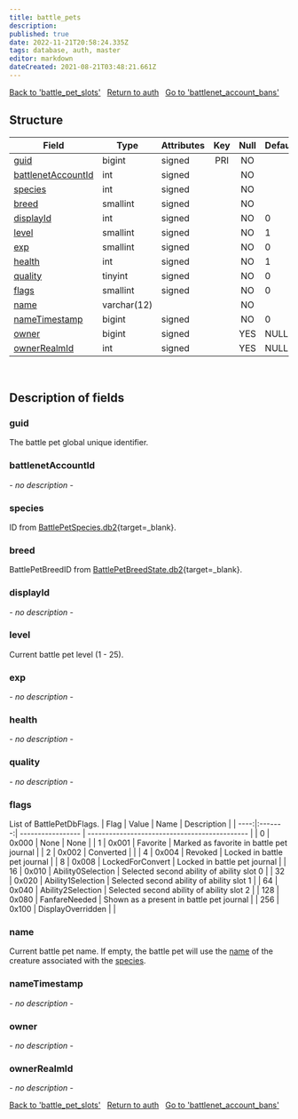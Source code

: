 ```yaml
---
title: battle_pets
description: 
published: true
date: 2022-11-21T20:58:24.335Z
tags: database, auth, master
editor: markdown
dateCreated: 2021-08-21T03:48:21.661Z
---
```


<a href="https://trinitycore.info/en/database/master/auth/battle_pet_slots" class="mt-5 v-btn v-btn--depressed v-btn--flat v-btn--outlined theme--light v-size--default darkblue--text text--lighten-3"><span class="v-btn__content"><i aria-hidden="true" class="v-icon notranslate v-icon--left mdi mdi-arrow-left theme--light"></i><span>Back to 'battle_pet_slots'</span></span></a>&nbsp;&nbsp;&nbsp;<a href="https://trinitycore.info/en/database/master/auth/home" class="mt-5 v-btn v-btn--depressed v-btn--flat v-btn--outlined theme--light v-size--default darkblue--text text--lighten-3"><span class="v-btn__content"><i aria-hidden="true" class="v-icon notranslate v-icon--left mdi mdi-home-outline theme--light"></i><span>Return to auth</span></span></a>&nbsp;&nbsp;&nbsp;<a href="https://trinitycore.info/en/database/master/auth/battlenet_account_bans" class="mt-5 v-btn v-btn--depressed v-btn--flat v-btn--outlined theme--light v-size--default darkblue--text text--lighten-3"><span class="v-btn__content"><span>Go to 'battlenet_account_bans'</span><i aria-hidden="true" class="v-icon notranslate v-icon--right mdi mdi-arrow-right theme--light"></i></span></a>

## Structure

| Field | Type | Attributes | Key | Null | Default | Extra | Comment |
| --- | --- | --- | :---: | :---: | --- | --- | --- |
| [guid](#guid) | bigint | signed | PRI | NO |  |  |  |
| [battlenetAccountId](#battlenetaccountid) | int | signed |  | NO |  |  |  |
| [species](#species) | int | signed |  | NO |  |  |  |
| [breed](#breed) | smallint | signed |  | NO |  |  |  |
| [displayId](#displayid) | int | signed |  | NO | 0 |  |  |
| [level](#level) | smallint | signed |  | NO | 1 |  |  |
| [exp](#exp) | smallint | signed |  | NO | 0 |  |  |
| [health](#health) | int | signed |  | NO | 1 |  |  |
| [quality](#quality) | tinyint | signed |  | NO | 0 |  |  |
| [flags](#flags) | smallint | signed |  | NO | 0 |  |  |
| [name](#name-alt) | varchar(12) |  |  | NO |  |  |  |
| [nameTimestamp](#nametimestamp) | bigint | signed |  | NO | 0 |  |  |
| [owner](#owner) | bigint | signed |  | YES | NULL |  |  |
| [ownerRealmId](#ownerrealmid) | int | signed |  | YES | NULL |  |  |
&nbsp;
## Description of fields

### guid
The battle pet global unique identifier.
&nbsp;

### battlenetAccountId
*- no description -*
&nbsp;

### species
ID from [BattlePetSpecies.db2](https://wow.tools/dbc/?dbc=battlepetspecies){target=_blank}.
&nbsp;

### breed
BattlePetBreedID from [BattlePetBreedState.db2](https://wow.tools/dbc/?dbc=battlepetbreedstate){target=_blank}.
&nbsp;

### displayId
*- no description -*
&nbsp;

### level
Current battle pet level (1 - 25).
&nbsp;

### exp
*- no description -*
&nbsp;

### health
*- no description -*
&nbsp;

### quality
*- no description -*
&nbsp;

### flags
List of BattlePetDbFlags.
| Flag | Value   | Name              | Description                                   |
| ----:|:-------:| ----------------- | --------------------------------------------- |
| 0    | 0x000   | None              | None                                          |
| 1    | 0x001   | Favorite          | Marked as favorite in battle pet journal      |
| 2    | 0x002   | Converted         |                                               |
| 4    | 0x004   | Revoked           | Locked in battle pet journal                  |
| 8    | 0x008   | LockedForConvert  | Locked in battle pet journal                  |
| 16   | 0x010   | Ability0Selection | Selected second ability of ability slot 0     |
| 32   | 0x020   | Ability1Selection | Selected second ability of ability slot 1     |
| 64   | 0x040   | Ability2Selection | Selected second ability of ability slot 2     |
| 128  | 0x080   | FanfareNeeded     | Shown as a present in battle pet journal      |
| 256  | 0x100   | DisplayOverridden |                                               |
&nbsp;

### name <!-- {#name-alt} -->
Current battle pet name. If empty, the battle pet will use the [name](../world/creature_template#name) of the creature associated with the [species](#species).
&nbsp;

### nameTimestamp
*- no description -*
&nbsp;

### owner
*- no description -*
&nbsp;

### ownerRealmId
*- no description -*
&nbsp;

<a href="https://trinitycore.info/en/database/master/auth/battle_pet_slots" class="mt-5 v-btn v-btn--depressed v-btn--flat v-btn--outlined theme--light v-size--default darkblue--text text--lighten-3"><span class="v-btn__content"><i aria-hidden="true" class="v-icon notranslate v-icon--left mdi mdi-arrow-left theme--light"></i><span>Back to 'battle_pet_slots'</span></span></a>&nbsp;&nbsp;&nbsp;<a href="https://trinitycore.info/en/database/master/auth/home" class="mt-5 v-btn v-btn--depressed v-btn--flat v-btn--outlined theme--light v-size--default darkblue--text text--lighten-3"><span class="v-btn__content"><i aria-hidden="true" class="v-icon notranslate v-icon--left mdi mdi-home-outline theme--light"></i><span>Return to auth</span></span></a>&nbsp;&nbsp;&nbsp;<a href="https://trinitycore.info/en/database/master/auth/battlenet_account_bans" class="mt-5 v-btn v-btn--depressed v-btn--flat v-btn--outlined theme--light v-size--default darkblue--text text--lighten-3"><span class="v-btn__content"><span>Go to 'battlenet_account_bans'</span><i aria-hidden="true" class="v-icon notranslate v-icon--right mdi mdi-arrow-right theme--light"></i></span></a>

